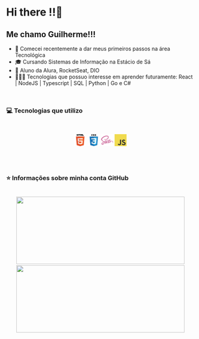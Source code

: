 # Hi there !!👋 
## Me chamo Guilherme!!!

- 👣 Comecei recentemente a dar meus primeiros passos na área Tecnológica
- 🎓 Cursando Sistemas de Informação na Estácio de Sá
- 📖 Aluno da Alura, RocketSeat, DIO
- 👨🏻‍💻 Tecnologias que possuo interesse em aprender futuramente: React | NodeJS | Typescript | SQL | Python | Go e C#

<br/>

### 💻 Tecnologias que utilizo
</br>
<p align="center">
<code><img height="32" src="https://raw.githubusercontent.com/github/explore/80688e429a7d4ef2fca1e82350fe8e3517d3494d/topics/html/html.png" alt="HTML"/></code>
<code><img height="32" src="https://raw.githubusercontent.com/github/explore/80688e429a7d4ef2fca1e82350fe8e3517d3494d/topics/css/css.png" alt="CSS"/></code>
<code><img height="32" src="https://raw.githubusercontent.com/github/explore/80688e429a7d4ef2fca1e82350fe8e3517d3494d/topics/sass/sass.png" alt="SASS"/></code>
<code><img height="32" src="https://raw.githubusercontent.com/github/explore/80688e429a7d4ef2fca1e82350fe8e3517d3494d/topics/javascript/javascript.png" alt="Javascript"/></code>
</p>

</br></br>

### ⭐ Informações sobre minha conta GitHub
</br>

<div>
<div align="center">
  <a href="https://github.com/GuilhermeCRozini">
  <img height="180em" width="450em" src="https://github-readme-stats.vercel.app/api?username=GuilhermeCRozini&show_icons=true&theme=chartreuse-dark&include_all_commits=true&count_private=true"/>
  <img height="180em" width="450em" src="https://github-readme-stats.vercel.app/api/top-langs/?username=GuilhermeCRozini&layout=compact&langs_count=7&theme=chartreuse-dark"/>
</div>
  
<!--
**GuilhermeCRozini/GuilhermeCRozini** is a ✨ _special_ ✨ repository because its `README.md` (this file) appears on your GitHub profile.

Here are some ideas to get you started:

- 🔭 I’m currently working on ...
- 🌱 I’m currently learning ...
- 👯 I’m looking to collaborate on ...
- 🤔 I’m looking for help with ...
- 💬 Ask me about ...
- 📫 How to reach me: ...
- 😄 Pronouns: ...
- ⚡ Fun fact: ...
-->
